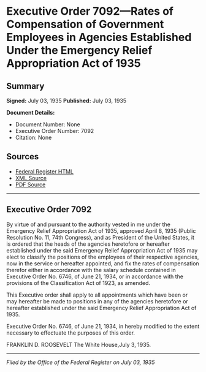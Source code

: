 # Executive Order 7092—Rates of Compensation of Government Employees in Agencies Established Under the Emergency Relief Appropriation Act of 1935

## Summary

**Signed:** July 03, 1935
**Published:** July 03, 1935

**Document Details:**
- Document Number: None
- Executive Order Number: 7092
- Citation: None

## Sources
- [Federal Register HTML](https://www.presidency.ucsb.edu/documents/executive-order-7092-rates-compensation-government-employees-agencies-established-under)
- [XML Source](None)
- [PDF Source](None)

---

## Executive Order 7092

By virtue of and pursuant to the authority vested in me under the Emergency Relief Appropriation Act of 1935, approved April 8, 1935 (Public Resolution No. 11, 74th Congress), and as President of the United States, it is ordered that the heads of the agencies heretofore or hereafter established under the said Emergency Relief Appropriation Act of 1935 may elect to classify the positions of the employees of their respective agencies, now in the service or hereafter appointed, and fix the rates of compensation therefor either in accordance with the salary schedule contained in Executive Order No. 6746, of June 21, 1934, or in accordance with the provisions of the Classification Act of 1923, as amended.

This Executive order shall apply to all appointments which have been or may hereafter be made to positions in any of the agencies heretofore or hereafter established under the said Emergency Relief Appropriation Act of 1935.

Executive Order No. 6746, of June 21, 1934, in hereby modified to the extent necessary to effectuate the purposes of this order.

FRANKLIN D. ROOSEVELT
The White House,July 3, 1935.

---

*Filed by the Office of the Federal Register on July 03, 1935*
